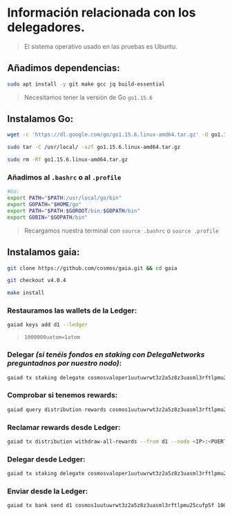 # Información relacionada con los delegadores.

> El sistema operativo usado en las pruebas es Ubuntu.

## Añadimos dependencias:
```sh
sudo apt install -y git make gcc jq build-essential
```

> Necesitamos tener la versión de Go `go1.15.6`

## Instalamos Go:
```sh
wget -c 'https://dl.google.com/go/go1.15.6.linux-amd64.tar.gz' -O go1.15.6.linux-amd64.tar.gz

sudo tar -C /usr/local/ -xzf go1.15.6.linux-amd64.tar.gz

sudo rm -Rf go1.15.6.linux-amd64.tar.gz
```

### Añadimos al `.bashrc` o al `.profile`
```sh
#Go:
export PATH="$PATH:/usr/local/go/bin"
export GOPATH="$HOME/go"
export PATH="$PATH:$GOROOT/bin:$GOPATH/bin"
export GOBIN="$GOPATH/bin"
```

>Recargamos nuestra terminal con `source .bashrc` o `source .profile`

## Instalamos gaia:
```sh
git clone https://github.com/cosmos/gaia.git && cd gaia

git checkout v4.0.4

make install
```

### Restauramos las wallets de la Ledger:
```sh
gaiad keys add d1 --ledger
```

>`1000000uatom=1atom`

### Delegar *(si tenéis fondos en staking con DelegaNetworks preguntadnos por nuestro nodo)*:
```sh
gaiad tx staking delegate cosmosvaloper1uutuwrwt3z2a5z8z3uasml3rftlpmu25aga5c6 1000000uatom --from TUWALLETAQUÍ --chain-id cosmoshub-4 --fees 5000uatom --node <IP>:<PUERTO> -y
```

### Comprobar si tenemos rewards:
```sh
gaiad query distribution rewards cosmos1uutuwrwt3z2a5z8z3uasml3rftlpmu25cufp5f cosmosvaloper1uutuwrwt3z2a5z8z3uasml3rftlpmu25aga5c6 --node <IP>:<PUERTO> --chain-id cosmoshub-4
```

### Reclamar rewards desde Ledger:
```sh
gaiad tx distribution withdraw-all-rewards --from d1 --node <IP>:<PUERTO> --chain-id cosmoshub-4 --fees 5000uatom
```

### Delegar desde Ledger:
```sh
gaiad tx staking delegate cosmosvaloper1uutuwrwt3z2a5z8z3uasml3rftlpmu25aga5c6 20000000uatom --from d1 --node <IP>:<PUERTO> --fees 5000uatom --chain-id cosmoshub-4
```

### Enviar desde la Ledger:
```sh
gaiad tx bank send d1 cosmos1uutuwrwt3z2a5z8z3uasml3rftlpmu25cufp5f 1000000uatom --fees 5000uatom --chain-id cosmoshub-4 --node <IP>:<PUERTO>
```